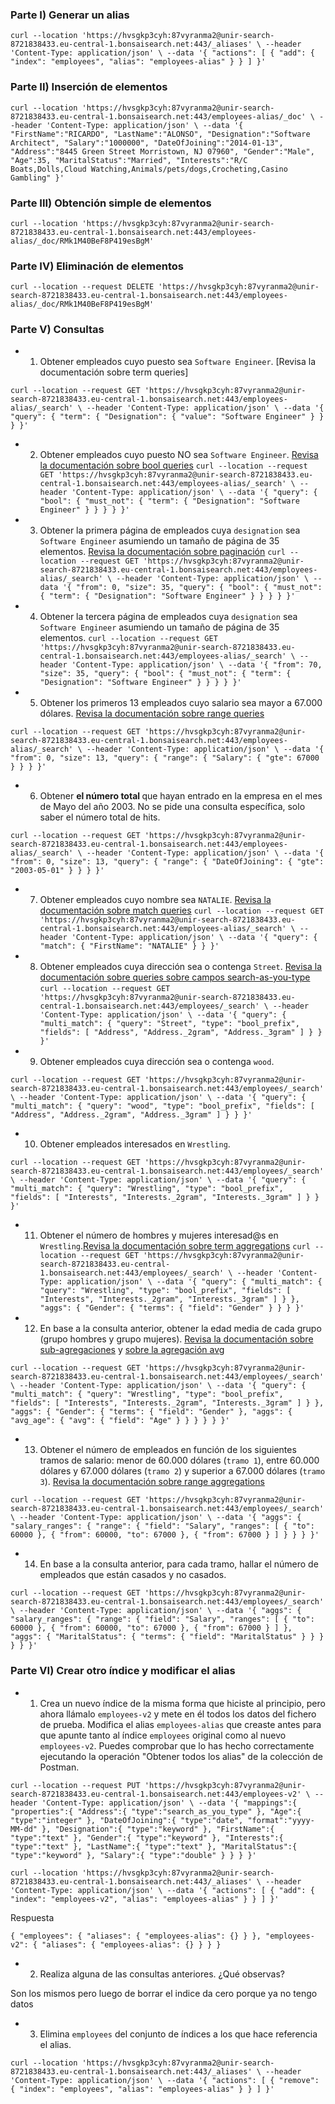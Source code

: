 
### Parte I) Generar un alias

``
curl --location 'https://hvsgkp3cyh:87vyranma2@unir-search-8721838433.eu-central-1.bonsaisearch.net:443/_aliases' \
--header 'Content-Type: application/json' \
--data '{
"actions": [
{
"add": {
"index": "employees",
"alias": "employees-alias"
}
}
]
}'
``
### Parte II) Inserción de elementos

``
curl --location 'https://hvsgkp3cyh:87vyranma2@unir-search-8721838433.eu-central-1.bonsaisearch.net:443/employees-alias/_doc' \
--header 'Content-Type: application/json' \
--data '{
"FirstName":"RICARDO",
"LastName":"ALONSO",
"Designation":"Software Architect",
"Salary":"1000000",
"DateOfJoining":"2014-01-13",
"Address":"8445 Green Street Morristown, NJ 07960",
"Gender":"Male",
"Age":35,
"MaritalStatus":"Married",
"Interests":"R/C Boats,Dolls,Cloud Watching,Animals/pets/dogs,Crocheting,Casino Gambling"
}'
``

### Parte III) Obtención simple de elementos
``
curl --location 'https://hvsgkp3cyh:87vyranma2@unir-search-8721838433.eu-central-1.bonsaisearch.net:443/employees-alias/_doc/RMk1M40BeF8P419esBgM'
``

### Parte IV) Eliminación de elementos
``
curl --location --request DELETE 'https://hvsgkp3cyh:87vyranma2@unir-search-8721838433.eu-central-1.bonsaisearch.net:443/employees-alias/_doc/RMk1M40BeF8P419esBgM'
``

### Parte V) Consultas
- 1) Obtener empleados cuyo puesto sea ``Software Engineer``. [Revisa la documentación sobre term queries]

``
curl --location --request GET 'https://hvsgkp3cyh:87vyranma2@unir-search-8721838433.eu-central-1.bonsaisearch.net:443/employees-alias/_search' \
--header 'Content-Type: application/json' \
--data '{
"query": {
"term": {
"Designation": {
"value": "Software Engineer"
}
}
}
}'
``

- 2) Obtener empleados cuyo puesto NO sea ``Software Engineer``. [Revisa la documentación sobre bool queries](https://www.elastic.co/guide/en/elasticsearch/reference/7.10/query-dsl-bool-query.html)
``
     curl --location --request GET 'https://hvsgkp3cyh:87vyranma2@unir-search-8721838433.eu-central-1.bonsaisearch.net:443/employees-alias/_search' \
     --header 'Content-Type: application/json' \
     --data '{
     "query": {
     "bool": {
     "must_not": {
     "term": { "Designation": "Software Engineer" }
     }
     }
     }
     }'
``

- 3) Obtener la primera página de empleados cuya ``designation`` sea ``Software Engineer`` asumiendo un tamaño de página de 35 elementos. [Revisa la documentación sobre paginación](https://www.elastic.co/guide/en/elasticsearch/reference/7.10/paginate-search-results.html)
``
     curl --location --request GET 'https://hvsgkp3cyh:87vyranma2@unir-search-8721838433.eu-central-1.bonsaisearch.net:443/employees-alias/_search' \
     --header 'Content-Type: application/json' \
     --data '{
     "from": 0,
     "size": 35,
     "query": {
     "bool": {
     "must_not": {
     "term": { "Designation": "Software Engineer" }
     }
     }
     }
     }'
``

- 4) Obtener la tercera página de empleados cuya ``designation`` sea ``Software Engineer`` asumiendo un tamaño de página de 35 elementos.
``
     curl --location --request GET 'https://hvsgkp3cyh:87vyranma2@unir-search-8721838433.eu-central-1.bonsaisearch.net:443/employees-alias/_search' \
     --header 'Content-Type: application/json' \
     --data '{
     "from": 70,
     "size": 35,
     "query": {
     "bool": {
     "must_not": {
     "term": { "Designation": "Software Engineer" }
     }
     }
     }
     }'
``

- 5) Obtener los primeros 13 empleados cuyo salario sea mayor a 67.000 dólares. [Revisa la documentación sobre range queries](https://www.elastic.co/guide/en/elasticsearch/reference/7.10/query-dsl-range-query.html)

``
curl --location --request GET 'https://hvsgkp3cyh:87vyranma2@unir-search-8721838433.eu-central-1.bonsaisearch.net:443/employees-alias/_search' \
--header 'Content-Type: application/json' \
--data '{
"from": 0,
"size": 13,
"query": {
"range": {
"Salary": {
"gte": 67000
}
}
}
}'
``
- 6) Obtener <b> el número total </b> que hayan entrado en la empresa en el mes de Mayo del año 2003. No se pide una consulta específica, solo saber el número total de hits.

``
curl --location --request GET 'https://hvsgkp3cyh:87vyranma2@unir-search-8721838433.eu-central-1.bonsaisearch.net:443/employees-alias/_search' \
--header 'Content-Type: application/json' \
--data '{
"from": 0,
"size": 13,
"query": {
"range": {
"DateOfJoining": {
"gte": "2003-05-01"
}
}
}
}'
``

- 7) Obtener empleados cuyo nombre sea ``NATALIE``. [Revisa la documentación sobre match queries](https://www.elastic.co/guide/en/elasticsearch/reference/7.10/query-dsl-match-query.html)
``
     curl --location --request GET 'https://hvsgkp3cyh:87vyranma2@unir-search-8721838433.eu-central-1.bonsaisearch.net:443/employees-alias/_search' \
     --header 'Content-Type: application/json' \
     --data '{
     "query": {
     "match": {
     "FirstName": "NATALIE"
     }
     }
     }'
``
- 8) Obtener empleados cuya dirección sea o contenga ``Street``. [Revisa la documentación sobre queries sobre campos search-as-you-type](https://www.elastic.co/guide/en/elasticsearch/reference/7.10/search-as-you-type.html)
``
     curl --location --request GET 'https://hvsgkp3cyh:87vyranma2@unir-search-8721838433.eu-central-1.bonsaisearch.net:443/employees/_search' \
     --header 'Content-Type: application/json' \
     --data '{
     "query": {
     "multi_match": {
     "query": "Street",
     "type": "bool_prefix",
     "fields": [
     "Address",
     "Address._2gram",
     "Address._3gram"
     ]
     }
     }
     }'
``
- 9) Obtener empleados cuya dirección sea o contenga ``wood``.

``
curl --location --request GET 'https://hvsgkp3cyh:87vyranma2@unir-search-8721838433.eu-central-1.bonsaisearch.net:443/employees/_search' \
--header 'Content-Type: application/json' \
--data '{
"query": {
"multi_match": {
"query": "wood",
"type": "bool_prefix",
"fields": [
"Address",
"Address._2gram",
"Address._3gram"
]
}
}
}'
``

- 10) Obtener empleados interesados en ``Wrestling``.

``
curl --location --request GET 'https://hvsgkp3cyh:87vyranma2@unir-search-8721838433.eu-central-1.bonsaisearch.net:443/employees/_search' \
--header 'Content-Type: application/json' \
--data '{
"query": {
"multi_match": {
"query": "Wrestling",
"type": "bool_prefix",
"fields": [
"Interests",
"Interests._2gram",
"Interests._3gram"
]
}
}
}'
``
- 11) Obtener el número de hombres y mujeres interesad@s en ``Wrestling``.[Revisa la documentación sobre term aggregations](https://www.elastic.co/guide/en/elasticsearch/reference/7.10/search-aggregations-bucket-terms-aggregation.html)
``
      curl --location --request GET 'https://hvsgkp3cyh:87vyranma2@unir-search-8721838433.eu-central-1.bonsaisearch.net:443/employees/_search' \
      --header 'Content-Type: application/json' \
      --data '{
      "query": {
      "multi_match": {
      "query": "Wrestling",
      "type": "bool_prefix",
      "fields": [
      "Interests",
      "Interests._2gram",
      "Interests._3gram"
      ]
      }
      },
      "aggs": {
      "Gender": {
      "terms": {
      "field": "Gender"
      }
      }
      }
      }'
``

- 12) En base a la consulta anterior, obtener la edad media de cada grupo (grupo hombres y grupo mujeres). [Revisa la documentación sobre sub-agregaciones](https://www.elastic.co/guide/en/elasticsearch/reference/7.10/search-aggregations.html) y [sobre la agregación avg](https://www.elastic.co/guide/en/elasticsearch/reference/7.10/search-aggregations-metrics-avg-aggregation.html)

``
curl --location --request GET 'https://hvsgkp3cyh:87vyranma2@unir-search-8721838433.eu-central-1.bonsaisearch.net:443/employees/_search' \
--header 'Content-Type: application/json' \
--data '{
"query": {
"multi_match": {
"query": "Wrestling",
"type": "bool_prefix",
"fields": [
"Interests",
"Interests._2gram",
"Interests._3gram"
]
}
},
"aggs": {
"Gender": {
"terms": {
"field": "Gender"
},
"aggs": {
"avg_age": {
"avg": {
"field": "Age"
}
}
}
}
}
}'
``
- 13) Obtener el número de empleados en función de los siguientes tramos de salario: menor de 60.000 dólares (``tramo 1``), entre 60.000 dólares y 67.000 dólares (``tramo 2``) y superior a 67.000 dólares (``tramo 3``). [Revisa la documentación sobre range aggregations](https://www.elastic.co/guide/en/elasticsearch/reference/7.10/search-aggregations-bucket-range-aggregation.html)

``
curl --location --request GET 'https://hvsgkp3cyh:87vyranma2@unir-search-8721838433.eu-central-1.bonsaisearch.net:443/employees/_search' \
--header 'Content-Type: application/json' \
--data '{
"aggs": {
"salary_ranges": {
"range": {
"field": "Salary",
"ranges": [
{
"to": 60000
},
{
"from": 60000,
"to": 67000
},
{
"from": 67000
}
]
}
}
}
}'
``

- 14) En base a la consulta anterior, para cada tramo, hallar el número de empleados que están casados y no casados.

``
curl --location --request GET 'https://hvsgkp3cyh:87vyranma2@unir-search-8721838433.eu-central-1.bonsaisearch.net:443/employees/_search' \
--header 'Content-Type: application/json' \
--data '{
"aggs": {
"salary_ranges": {
"range": {
"field": "Salary",
"ranges": [
{
"to": 60000
},
{
"from": 60000,
"to": 67000
},
{
"from": 67000
}
]
},
"aggs": {
"MaritalStatus": {
"terms": {
"field": "MaritalStatus"
}
}
}
}
}
}'
``


### Parte VI) Crear otro índice y modificar el alias
- 1) Crea un nuevo índice de la misma forma que hiciste al principio, pero ahora llámalo ``employees-v2`` y mete en él todos los datos del fichero de prueba. Modifica el alias ``employees-alias`` que creaste antes para que apunte tanto al índice ``employees`` original como al nuevo ``employees-v2``. Puedes comprobar que lo has hecho correctamente ejecutando la operación "Obtener todos los alias" de la colección de Postman.

``
curl --location --request PUT 'https://hvsgkp3cyh:87vyranma2@unir-search-8721838433.eu-central-1.bonsaisearch.net:443/employees-v2' \
--header 'Content-Type: application/json' \
--data '{
"mappings":{
"properties":{
"Address":{
"type":"search_as_you_type"
},
"Age":{
"type":"integer"
},
"DateOfJoining":{
"type":"date",
"format":"yyyy-MM-dd"
},
"Designation":{
"type":"keyword"
},
"FirstName":{
"type":"text"
},
"Gender":{
"type":"keyword"
},
"Interests":{
"type":"text"
},
"LastName":{
"type":"text"
},
"MaritalStatus":{
"type":"keyword"
},
"Salary":{
"type":"double"
}
}
}
}'
``

``
curl --location 'https://hvsgkp3cyh:87vyranma2@unir-search-8721838433.eu-central-1.bonsaisearch.net:443/_aliases' \
--header 'Content-Type: application/json' \
--data '{
"actions": [
{
"add": {
"index": "employees-v2",
"alias": "employees-alias"
}
}
]
}'
``

Respuesta

``
{
"employees": {
"aliases": {
"employees-alias": {}
}
},
"employees-v2": {
"aliases": {
"employees-alias": {}
}
}
}
``

- 2) Realiza alguna de las consultas anteriores. ¿Qué observas?

Son los mismos pero luego de borrar el indice da cero porque ya no tengo datos

- 3) Elimina ``employees`` del conjunto de índices a los que hace referencia el alias.

``
curl --location 'https://hvsgkp3cyh:87vyranma2@unir-search-8721838433.eu-central-1.bonsaisearch.net:443/_aliases' \
--header 'Content-Type: application/json' \
--data '{
"actions": [
{
"remove": {
"index": "employees",
"alias": "employees-alias"
}
}
]
}'
``